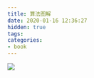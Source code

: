 ```yaml
---
title: 算法图解
date: 2020-01-16 12:36:27
hidden: true
tags:
categories:
- book
---
```


![](https://ssbun-lot.oss-cn-beijing.aliyuncs.com/img/20200116123904.png)


